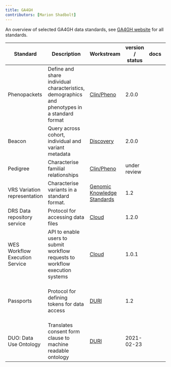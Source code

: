 ```yaml
---
title: GA4GH
contributors: [Marion Shadbolt]
---
```


An overview of selected GA4GH data standards, see [GA4GH website](https://www.ga4gh.org/how-we-work/workstreams/) for all standards.

<script src="https://kit.fontawesome.com/46236ff899.js" crossorigin="anonymous"></script>

<div class="table-responsive mt-4 mb-5">
  <table>
    <thead>
      <tr>
        <th>Standard
        </th>
        <th>Description
        </th>
        <th>Workstream
        </th>
        <th>version / status
        </th>
        <th>docs
        </th>
        <th>github
        </th>
        <th>publication
        </th>
        <th>other resources
        </th>
      </tr>
    </thead>
    <tbody>
      <tr>
        <td>Phenopackets
        </td>
        <td>Define and share individual characteristics, demographics and phenotypes in a standard format
        </td>
        <td><a href="https://ga4gh-cp.github.io/">Clin/Pheno</a>
        </td>
        <td>2.0.0
        </td>
        <td><a href="https://phenopacket-schema.readthedocs.io/en/latest/"><i class="fa-solid fa-book fa-2x"></i></a>
        </td>
        <td><a href="https://github.com/phenopackets/phenopacket-schema"><i class="fa-brands fa-github fa-2x"></i></a>
        </td>
        <td><a href="https://www.nature.com/articles/s41587-022-01357-4"><i class="fa-regular fa-file-lines"></i> Jacobsen et al. 2022</a><br />
            <a href="https://onlinelibrary.wiley.com/doi/abs/10.1002/ggn2.202200016"> <i class="fa-regular fa-file-lines"></i> Ladewig et al. 2022</a>
        </td>
        <td><a href="https://www.iso.org/standard/79991.html"><i class="fa-solid fa-arrow-up-right-from-square"></i> ISO </a>
        </td>
      </tr>
      <tr>
        <td>Beacon
        </td>
        <td>Query across cohort, individual and variant metadata
        </td>
        <td><a href="https://ga4gh-discovery.github.io/">Discovery</a>
        </td>
        <td>2.0.0
        </td>
        <td><a href="http://docs.genomebeacons.org/"><i class="fa-solid fa-book fa-2x"></i></a>
        </td>
        <td><a href="https://github.com/ga4gh-beacon/beacon-v2"><i class="fa-brands fa-github fa-2x"></i></a>
        </td>
        <td><a href="https://onlinelibrary.wiley.com/doi/abs/10.1002/humu.24369"> <i class="fa-regular fa-file-lines"></i> Rambla et al. 2022</a> <br />
            <a href="https://doi.org/10.1093/bioinformatics/btac568"><i class="fa-regular fa-file-lines"></i> Rueda et al. 2022</a>
        </td>
        <td><a href="https://b2ri-documentation.readthedocs.io/en/latest/"> <i class="fa-solid fa-book"></i> Beacon RI</a>
        </td>
      </tr>
      <tr>
        <td>Pedigree
        </td>
        <td>Characterise familial relationships
        </td>
        <td><a href="https://ga4gh-cp.github.io/">Clin/Pheno</a>
        </td>
        <td>under review
        </td>
        <td><a href="https://pedigree.readthedocs.io/en/latest/"><i class="fa-solid fa-book fa-2x"></i></a>
        </td>
        <td>
        </td>
        <td>
        </td>
        <td>
        </td>
      </tr>
      <tr>
        <td>VRS Variation representation 
        </td>
        <td>Characterise variants in a standard format.
        </td>
        <td><a href="https://ga4gh-gks.github.io/">Genomic Knowledge Standards</a>
        </td>
        <td>1.2
        </td>
        <td><a href="https://vrs.ga4gh.org/en/stable/"><i class="fa-solid fa-book fa-2x"></i></a>
        </td>
        <td><a href="https://github.com/ga4gh/vrs"><i class="fa-brands fa-github fa-2x"></i></a>
        </td>
        <td><a href="https://www.sciencedirect.com/science/article/pii/S2666979X21000343"><i class="fa-regular fa-file-lines"></i> Wagner et al. 2021</a>
        </td>
        <td><a href="https://github.com/ga4gh/vrs-python"><i class="fa-brands fa-github"></i> vrs-python</a>
        </td>
      </tr>
      <tr>
        <td>DRS Data repository service
        </td>
        <td>Protocol for accessing data files
        </td>
        <td><a href="https://github.com/ga4gh/wiki/wiki">Cloud</a>
        </td>
        <td>1.2.0
        </td>
        <td><a href="https://ga4gh.github.io/data-repository-service-schemas/preview/release/drs-1.0.0/docs/"><i class="fa-solid fa-book fa-2x"></i></a>
        </td>
        <td><a href="https://github.com/ga4gh/data-repository-service-schemas"><i class="fa-brands fa-github fa-2x"></i></a>
        </td>
        <td>
        </td>
        <td>
        </td>
      </tr>
      <tr>
        <td>WES Workflow Execution Service
        </td>
        <td>API to enable users to submit workflow requests to workflow execution systems
        </td>
        <td><a href="https://github.com/ga4gh/wiki/wiki">Cloud</a>
        </td>
        <td>1.0.1
        </td>
        <td><a href="https://ga4gh.github.io/workflow-execution-service-schemas/docs/"><i class="fa-solid fa-book fa-2x"></i></a>
        </td>
        <td> <a href="https://github.com/ga4gh/workflow-execution-service-schemas "><i class="fa-brands fa-github fa-2x"></i></a>
        </td>
        <td>
        </td>
        <td> <a href="https://github.com/ga4gh/ga4gh-starter-kit-wes"><i class="fa-brands fa-github"></i>wes starter kit</a>
        </td>
      </tr>
      <tr>
        <td>Passports
        </td>
        <td>Protocol for defining tokens for data access
        </td>
        <td><a href="https://ga4gh-duri.github.io/">DURI</a>
        </td>
        <td> 1.2
        </td>
        <td> <a href="https://github.com/ga4gh-duri/ga4gh-duri.github.io/blob/master/researcher_ids/ga4gh_passport_v1.md"><i class="fa-solid fa-book fa-2x"></i></a>
        </td>
        <td>
        </td>
        <td> <a href="https://doi.org/10.1016/j.xgen.2021.100030"><i class="fa-regular fa-file-lines"></i> Voisin et al. 2021</a>
        </td>
        <td> <a href="https://github.com/ga4gh/ga4gh-starter-kit-passport-ui"><i class="fa-brands fa-github"></i>passport ui starter kit</a>
             <a href="https://github.com/ga4gh/ga4gh-starter-kit-passport-broker"><i class="fa-brands fa-github"></i>passport broker starter kit</a>
        </td>
      </tr>
      <tr>
        <td>DUO: Data Use Ontology
        </td>
        <td>Translates consent form clause to machine readable ontology
        </td>
        <td><a href="https://ga4gh-duri.github.io/">DURI</a>
        </td>
        <td> 2021-02-23
        </td>
        <td><a href="https://github.com/EBISPOT/DUO"><i class="fa-solid fa-book fa-2x"></i></a>
        </td>
        <td><a href="https://github.com/EBISPOT/DUO"><i class="fa-brands fa-github fa-2x"></i></a>
        </td>
        <td><a href="https://doi.org/10.1016/j.xgen.2021.100028"><i class="fa-regular fa-file-lines"></i> Lawson et al. 2021</a>
        </td>
        <td><a href="https://www.ebi.ac.uk/ols/ontologies/duo"><i class="fa-solid fa-arrow-up-right-from-square"></i> OLS</a>
        </td>
      </tr>
    </tbody>
  </table>
</div>